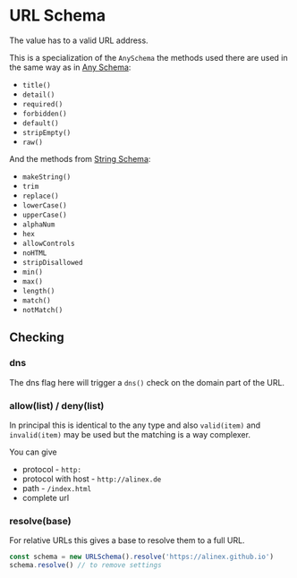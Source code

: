 # URL Schema

The value has to a valid URL address.

This is a specialization of the `AnySchema` the methods used there are used in the same way as in [Any Schema](any.md):
- `title()`
- `detail()`
- `required()`
- `forbidden()`
- `default()`
- `stripEmpty()`
- `raw()`

And the methods from [String Schema](string.md):
- `makeString()`
- `trim`
- `replace()`
- `lowerCase()`
- `upperCase()`
- `alphaNum`
- `hex`
- `allowControls`
- `noHTML`
- `stripDisallowed`
- `min()`
- `max()`
- `length()`
- `match()`
- `notMatch()`


## Checking

### dns

The dns flag here will trigger a `dns()` check on the domain part of the URL.

### allow(list) / deny(list)

In principal this is identical to the any type and also `valid(item)` and `invalid(item)` may be used
but the matching is a way complexer.

You can give
- protocol - `http:`
- protocol with host - `http://alinex.de`
- path - `/index.html`
- complete url

### resolve(base)

For relative URLs this gives a base to resolve them to a full URL.

```js
const schema = new URLSchema().resolve('https://alinex.github.io')
schema.resolve() // to remove settings
```
